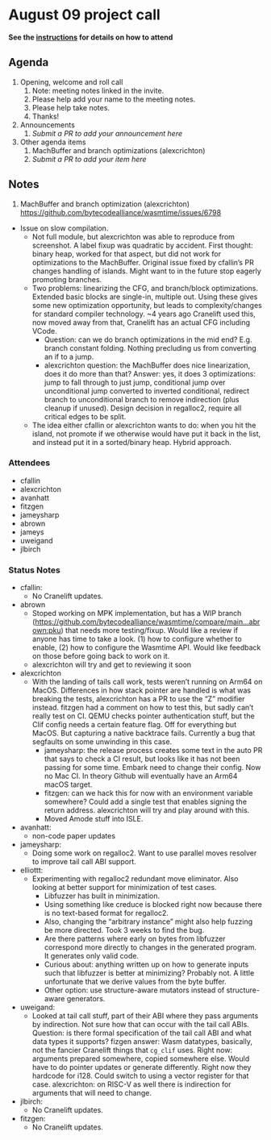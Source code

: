 # August 09 project call

**See the [instructions](../README.md) for details on how to attend**

## Agenda
1. Opening, welcome and roll call
    1. Note: meeting notes linked in the invite.
    1. Please help add your name to the meeting notes.
    1. Please help take notes.
    1. Thanks!
1. Announcements
    1. _Submit a PR to add your announcement here_
1. Other agenda items
    1. MachBuffer and branch optimizations (alexcrichton)
    1. _Submit a PR to add your item here_

## Notes

1. MachBuffer and branch optimization (alexcrichton) https://github.com/bytecodealliance/wasmtime/issues/6798
- Issue on slow compilation.
    - Not full module, but alexcrichton was able to reproduce from screenshot. A label fixup was quadratic by accident.  First thought: binary heap, worked for that aspect, but did not work for optimizations to the MachBuffer. Original issue fixed by cfallin’s PR changes handling of islands. Might want to in the future stop eagerly promoting branches. 
    - Two problems: linearizing the CFG, and branch/block optimizations. Extended basic blocks are single-in, multiple out. Using these gives some new optimization opportunity, but leads to complexity/changes for standard compiler technology. ~4 years ago Cranelift used this, now moved away from that, Cranelift has an actual CFG including VCode.
        - Question: can we do branch optimizations in the mid end? E.g. branch constant folding. Nothing precluding us from converting an if to a jump. 
        - alexcrichton question: the MachBuffer does nice linearization, does it do more than that? Answer: yes, it does 3 optimizations: jump to fall through to just jump, conditional jump over unconditional jump converted to inverted conditional, redirect branch to unconditional branch to remove indirection (plus cleanup if unused). Design decision in regalloc2, require all critical edges to be split. 
    - The idea either cfallin or alexcrichton wants to do: when you hit the island, not promote if we otherwise would have put it back in the list, and instead put it in a sorted/binary heap. Hybrid approach.

### Attendees

- cfallin
- alexcrichton
- avanhatt
- fitzgen
- jameysharp
- abrown
- jameys
- uweigand 
- jlbirch

### Status Notes

- cfallin:
    - No Cranelift updates.
- abrown
    - Stoped working on MPK implementation, but has a WIP branch (https://github.com/bytecodealliance/wasmtime/compare/main...abrown:pku) that needs more testing/fixup. Would like a review if anyone has time to take a look. (1) how to configure whether to enable, (2) how to configure the Wasmtime API. Would like feedback on those before going back to work on it.
    - alexcrichton will try and get to reviewing it soon
- alexcrichton
    - With the landing of tails call work, tests weren’t running on Arm64 on MacOS. Differences in how stack pointer are handled is what was breaking the tests, alexcrichton has a PR to use the “Z” modifier instead. fitzgen had a comment on how to test this, but sadly can’t really test on CI. QEMU checks pointer authentication stuff, but the Clif config needs a certain feature flag. Off for everything but MacOS. But capturing a native backtrace fails. Currently a bug that segfaults on some unwinding in this case. 
        - jameysharp: the release process creates some text in the auto PR that says to check a CI result, but looks like it has not been passing for some time. Embark need to change their config. Now no Mac CI. In theory Github will eventually have an Arm64 macOS target.
        - fitzgen: can we hack this for now with an environment variable somewhere? Could add a single test that enables signing the return address. alexcrichton will try and play around with this. 
        - Moved Amode stuff into ISLE. 
- avanhatt: 
    - non-code paper updates
- jameysharp: 
    - Doing some work on regalloc2. Want to use parallel moves resolver to improve tail call ABI support. 
- elliottt:
    - Experimenting with regalloc2 redundant move eliminator. Also looking at better support for minimization of test cases. 
        - Libfuzzer has built in minimization. 
        - Using something like creduce is blocked right now because there is no text-based format for regalloc2. 
        - Also, changing the “arbitrary instance” might also help fuzzing be more directed. Took 3 weeks to find the bug. 
        - Are there patterns where early on bytes from libfuzzer correspond more directly to changes in the generated program. It generates only valid code. 
        - Curious about: anything written up on how to generate inputs such that libfuzzer is better at minimizing? Probably not. A little unfortunate that we derive values from the byte buffer. 
        - Other option: use structure-aware mutators instead of structure-aware generators. 
- uweigand:
    - Looked at tail call stuff, part of their ABI where they pass arguments by indirection. Not sure how that can occur with the tail call ABIs. Question: is there formal specification of the tail call ABI and what data types it supports? fizgen answer: Wasm datatypes, basically, not the fancier Cranelift things that `cg_clif` uses. Right now: arguments prepared somewhere, copied somewhere else. Would have to do pointer updates or generate differently. Right now they hardcode for i128. Could switch to using a vector register for that case. alexcrichton: on RISC-V as well there is indirection for arguments that will need to change. 
- jlbirch:
    - No Cranelift updates.
- fitzgen: 
    - No Cranelift updates.
